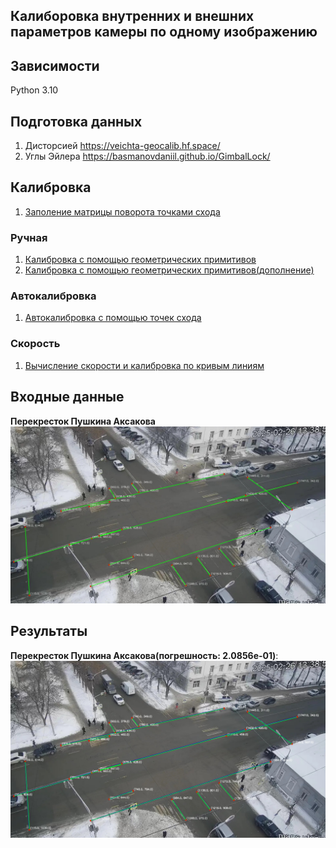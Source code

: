 Калиборовка внутренних и внешних параметров камеры по одному изображению
-----------------

## Зависимости

Python 3.10

## Подготовка данных

1. Дисторсией
   https://veichta-geocalib.hf.space/
2. Углы Эйлера
   https://basmanovdaniil.github.io/GimbalLock/

## Калибровка
1. [Заполение матрицы поворота точками схода](./materials/manual/Составление%20матрицы%20поворота%20из%20точек%20схода.pdf)
### Ручная
   1. [Калибровка с помощью геометрических примитивов](materials/manual/calibration_camera_using_geometric.pdf)
   2. [Калибровка с помощью геометрических примитивов(дополнение)](materials/manual/calibration_camera_using_geometric_v2.pdf)

### Автокалибровка 
   1. [Автокалибровка с помощью точек схода](materials/auto/Калибровка%20на%20основе%20точек%20схода.pdf)

### Скорость
   1. [Вычисление скорости и калибровка по кривым линиям](materials/speed/Скорость.pdf)
## Входные данные
__Перекресток Пушкина Аксакова__ 
![Результат](example/pushkin_aksakov/calibline_crossroads_not_dist.jpg)
## Результаты
__Перекресток Пушкина Аксакова(погрешность: 2.0856e-01)__: 
   ![Результат](example/pushkin_aksakov/calib_crossroads_not_dist.jpg)
   